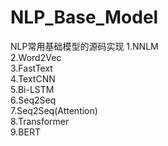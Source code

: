 # NLP_Base_Model
NLP常用基础模型的源码实现
1.NNLM  
2.Word2Vec  
3.FastText  
4.TextCNN  
5.Bi-LSTM  
6.Seq2Seq  
7.Seq2Seq(Attention)  
8.Transformer  
9.BERT  
